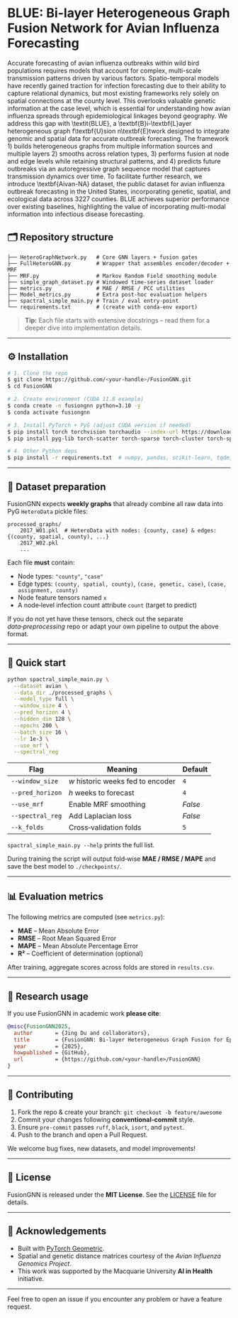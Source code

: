 # BLUE: Bi-layer Heterogeneous Graph Fusion Network for Avian Influenza Forecasting

Accurate forecasting of avian influenza outbreaks within wild bird populations requires models that account for complex, multi-scale transmission patterns driven by various factors. Spatio-temporal models have recently gained traction for infection forecasting due to their ability to capture relational dynamics, but most existing frameworks rely solely on spatial connections at the county level. This overlooks valuable genetic information at the case level, which is essential for understanding how avian influenza spreads through epidemiological linkages beyond geography. We address this gap with \textit{BLUE}, a \textbf{B}i-\textbf{L}ayer heterogeneous graph f\textbf{U}sion n\textbf{E}twork designed to integrate genomic and spatial data for accurate outbreak forecasting. The framework 1) builds heterogeneous graphs from multiple information sources and multiple layers 2) smooths across relation types, 3) performs fusion at node and edge levels while retaining structural patterns, and  4) predicts future outbreaks via an autoregressive graph sequence model that captures transmission dynamics over time.  To facilitate further research, we introduce \textbf{Aivan-NA} dataset, the public dataset for avian influenza outbreak forecasting in the United States, incorporating genetic, spatial, and ecological data across 3227 counties. BLUE achieves superior performance over existing baselines, highlighting the value of incorporating multi-modal information into infectious disease forecasting.



## 🗂️ Repository structure

```
├── HeteroGraphNetwork.py   # Core GNN layers + fusion gates
├── FullHeteroGNN.py        # Wrapper that assembles encoder/decoder + MRF
├── MRF.py                  # Markov Random Field smoothing module
├── simple_graph_dataset.py # Windowed time‑series dataset loader
├── metrics.py              # MAE / RMSE / PCC utilities
├── Model_metrics.py        # Extra post‑hoc evaluation helpers
├── spactral_simple_main.py # Train / eval entry‑point
└── requirements.txt        # (create with conda‑env export)
```

> **Tip:** Each file starts with extensive docstrings – read them for a deeper dive into implementation details.

---

## ⚙️ Installation

```bash
# 1. Clone the repo
$ git clone https://github.com/<your‑handle>/FusionGNN.git
$ cd FusionGNN

# 2. Create environment (CUDA 11.8 example)
$ conda create -n fusiongnn python=3.10 -y
$ conda activate fusiongnn

# 3. Install PyTorch + PyG (adjust CUDA version if needed)
$ pip install torch torchvision torchaudio --index-url https://download.pytorch.org/whl/cu118
$ pip install pyg-lib torch-scatter torch-sparse torch-cluster torch-spline-conv -f https://data.pyg.org/whl/torch-$(python -c "import torch, re; print(re.sub('[+]', '', torch.__version__.split('+')[0]))")+cu118.html

# 4. Other Python deps
$ pip install -r requirements.txt  # numpy, pandas, scikit‑learn, tqdm, tensorboard, etc.
```

---

## 📄 Dataset preparation

FusionGNN expects **weekly graphs** that already combine all raw data into PyG `HeteroData` pickle files:

```text
processed_graphs/
    2017_W01.pkl  # HeteroData with nodes: {county, case} & edges: {(county, spatial, county), ...}
    2017_W02.pkl
    ...
```

Each file **must** contain:

* Node types: `"county"`, `"case"`
* Edge types: `(county, spatial, county)`, `(case, genetic, case)`, `(case, assignment, county)`
* Node feature tensors named `x`
* A node‑level infection count attribute `count` (target to predict)

If you do not yet have these tensors, check out the separate *data‑preprocessing* repo or adapt your own pipeline to output the above format.

---

## 🚀 Quick start

```bash
python spactral_simple_main.py \
  --dataset avian \
  --data_dir ./processed_graphs \
  --model_type full \
  --window_size 4 \
  --pred_horizon 4 \
  --hidden_dim 128 \
  --epochs 200 \
  --batch_size 16 \
  --lr 1e-3 \
  --use_mrf \
  --spectral_reg
```

| Flag             | Meaning                           | Default |
| ---------------- | --------------------------------- | ------- |
| `--window_size`  | $w$ historic weeks fed to encoder | `4`     |
| `--pred_horizon` | $h$ weeks to forecast             | `4`     |
| `--use_mrf`      | Enable MRF smoothing              | *False* |
| `--spectral_reg` | Add Laplacian loss                | *False* |
| `--k_folds`      | Cross‑validation folds            | `5`     |

`spactral_simple_main.py --help` prints the full list.

During training the script will output fold‑wise **MAE / RMSE / MAPE** and save the best model to `./checkpoints/`.

---

## 📊 Evaluation metrics

The following metrics are computed (see `metrics.py`):

* **MAE** – Mean Absolute Error
* **RMSE** – Root Mean Squared Error
* **MAPE** – Mean Absolute Percentage Error
* **R²** – Coefficient of determination (optional)

After training, aggregate scores across folds are stored in `results.csv`.

---

## 🔬 Research usage

If you use FusionGNN in academic work **please cite**:

```bibtex
@misc{FusionGNN2025,
  author       = {Jing Du and collaborators},
  title        = {FusionGNN: Bi‑layer Heterogeneous Graph Fusion for Epidemic Forecasting},
  year         = {2025},
  howpublished = {GitHub},
  url          = {https://github.com/<your‑handle>/FusionGNN}
}
```

---

## 🤝 Contributing

1. Fork the repo & create your branch: `git checkout -b feature/awesome`
2. Commit your changes following **conventional‑commit** style.
3. Ensure `pre‑commit` passes `ruff`, `black`, `isort`, and `pytest`.
4. Push to the branch and open a Pull Request.

We welcome bug fixes, new datasets, and model improvements!

---

## 📄 License

FusionGNN is released under the **MIT License**.  See the [LICENSE](LICENSE) file for details.

---

## 🌱 Acknowledgements

* Built with [PyTorch Geometric](https://github.com/pyg-team/pytorch_geometric).
* Spatial and genetic distance matrices courtesy of the *Avian Influenza Genomics Project*.
* This work was supported by the Macquarie University **AI in Health** initiative.

---

Feel free to open an issue if you encounter any problem or have a feature request.
